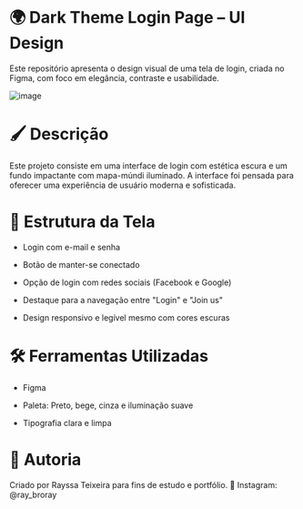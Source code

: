 # 🌍 Dark Theme Login Page – UI Design
Este repositório apresenta o design visual de uma tela de login, criada no Figma, com foco em elegância, contraste e usabilidade.

![image](https://github.com/user-attachments/assets/0d42233f-8deb-4679-ba23-b968e70219f2)


# 🖌️ Descrição
Este projeto consiste em uma interface de login com estética escura e um fundo impactante com mapa-múndi iluminado. A interface foi pensada para oferecer uma experiência de usuário moderna e sofisticada.

# 📐 Estrutura da Tela
- Login com e-mail e senha

- Botão de manter-se conectado

- Opção de login com redes sociais (Facebook e Google)

- Destaque para a navegação entre "Login" e "Join us"

- Design responsivo e legível mesmo com cores escuras

# 🛠 Ferramentas Utilizadas
- Figma

- Paleta: Preto, bege, cinza e iluminação suave

- Tipografia clara e limpa

# 👤 Autoria
Criado por Rayssa Teixeira para fins de estudo e portfólio.
📸 Instagram: @ray_broray

